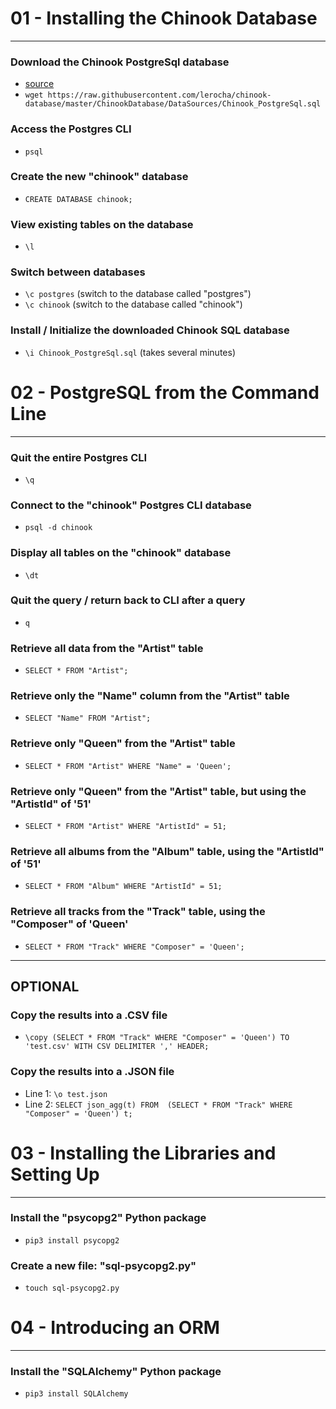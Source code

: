 # 01 - Installing the Chinook Database

---

### Download the Chinook PostgreSql database
- [source](https://github.com/lerocha/chinook-database/blob/master/ChinookDatabase/DataSources/Chinook_PostgreSql.sql)
- `wget https://raw.githubusercontent.com/lerocha/chinook-database/master/ChinookDatabase/DataSources/Chinook_PostgreSql.sql`

### Access the Postgres CLI
- `psql`

### Create the new "chinook" database
- `CREATE DATABASE chinook;`

### View existing tables on the database
- `\l`

### Switch between databases
- `\c postgres` (switch to the database called "postgres")
- `\c chinook` (switch to the database called "chinook")

### Install / Initialize the downloaded Chinook SQL database
- `\i Chinook_PostgreSql.sql` (takes several minutes)

# 02 - PostgreSQL from the Command Line

---

### Quit the entire Postgres CLI
- `\q`

### Connect to the "chinook" Postgres CLI database
- `psql -d chinook`

### Display all tables on the "chinook" database
- `\dt`

### Quit the query / return back to CLI after a query
- `q`

### Retrieve all data from the "Artist" table
- `SELECT * FROM "Artist";`

### Retrieve only the "Name" column from the "Artist" table
- `SELECT "Name" FROM "Artist";`

### Retrieve only "Queen" from the "Artist" table
- `SELECT * FROM "Artist" WHERE "Name" = 'Queen';`

### Retrieve only "Queen" from the "Artist" table, but using the "ArtistId" of '51'
- `SELECT * FROM "Artist" WHERE "ArtistId" = 51;`

### Retrieve all albums from the "Album" table, using the "ArtistId" of '51'
- `SELECT * FROM "Album" WHERE "ArtistId" = 51;`

### Retrieve all tracks from the "Track" table, using the "Composer" of 'Queen'
- `SELECT * FROM "Track" WHERE "Composer" = 'Queen';`

---

## OPTIONAL

### Copy the results into a .CSV file
- `\copy (SELECT * FROM "Track" WHERE "Composer" = 'Queen') TO 'test.csv' WITH CSV DELIMITER ',' HEADER;`

### Copy the results into a .JSON file
- Line 1: `\o test.json`
- Line 2: `SELECT json_agg(t) FROM  (SELECT * FROM "Track" WHERE "Composer" = 'Queen') t;`

# 03 - Installing the Libraries and Setting Up

---

### Install the "psycopg2" Python package
- `pip3 install psycopg2`

### Create a new file: "sql-psycopg2.py"
- `touch sql-psycopg2.py`

# 04 - Introducing an ORM

---

### Install the "SQLAlchemy" Python package
- `pip3 install SQLAlchemy`